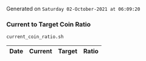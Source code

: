 Generated on `Saturday 02-October-2021 at 06:09:20`

### Current to Target Coin Ratio
`current_coin_ratio.sh`

Date|Current|Target|Ratio
---|---|---|---

